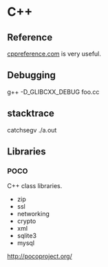 C++
===

## Reference

[cppreference.com](http://en.cppreference.com/w/) is very useful.

## Debugging

  g++ -D_GLIBCXX_DEBUG foo.cc

## stacktrace

  catchsegv ./a.out

## Libraries

### POCO

C++ class libraries.

 * zip
 * ssl
 * networking
 * crypto
 * xml
 * sqlite3
 * mysql

http://pocoproject.org/
